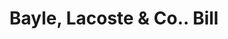 ---
doi: 10.7916/D8Z339Q1
date_other: '1916'
date_other_textual: '1916'
form: printed ephemera
genre:
- Invoices
name:
- Bayle, Lacoste & Co.
object_in_context_url: https://biggert.cul.columbia.edu/items/view/ave_biggert_00020
subject_hierarchical_geographic:
- San Francisco, California, United States
subject_name:
- Bayle, Lacoste & Co.
title: Bayle, Lacoste & Co.. Bill
sort_title: Bayle, Lacoste & Co.. Bill
call_number: ave_biggert_00020
coordinates:
- 37.78333333333333,-122.41666666666667
pid: ave_biggert_00020
identifiers: ave_biggert_00020
canvas_id: ldpd:395295
permalink: "/items/ave_biggert_00020/"
layout: iiif-image-page
---